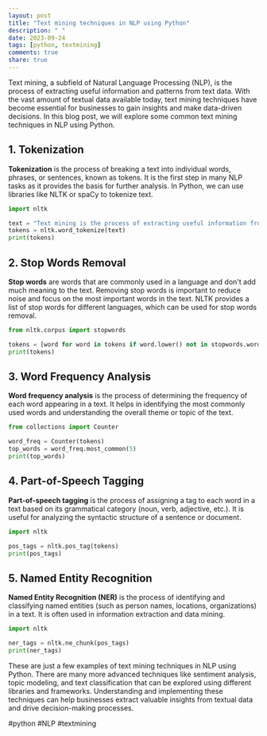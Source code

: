 ```yaml
---
layout: post
title: "Text mining techniques in NLP using Python"
description: " "
date: 2023-09-24
tags: [python, textmining]
comments: true
share: true
---
```


Text mining, a subfield of Natural Language Processing (NLP), is the process of extracting useful information and patterns from text data. With the vast amount of textual data available today, text mining techniques have become essential for businesses to gain insights and make data-driven decisions. In this blog post, we will explore some common text mining techniques in NLP using Python.

## 1. Tokenization
**Tokenization** is the process of breaking a text into individual words, phrases, or sentences, known as tokens. It is the first step in many NLP tasks as it provides the basis for further analysis. In Python, we can use libraries like NLTK or spaCy to tokenize text.

```python
import nltk

text = "Text mining is the process of extracting useful information from text data."
tokens = nltk.word_tokenize(text)
print(tokens)
```

## 2. Stop Words Removal
**Stop words** are words that are commonly used in a language and don't add much meaning to the text. Removing stop words is important to reduce noise and focus on the most important words in the text. NLTK provides a list of stop words for different languages, which can be used for stop words removal.

```python
from nltk.corpus import stopwords

tokens = [word for word in tokens if word.lower() not in stopwords.words('english')]
print(tokens)
```

## 3. Word Frequency Analysis
**Word frequency analysis** is the process of determining the frequency of each word appearing in a text. It helps in identifying the most commonly used words and understanding the overall theme or topic of the text.

```python
from collections import Counter

word_freq = Counter(tokens)
top_words = word_freq.most_common(5)
print(top_words)
```

## 4. Part-of-Speech Tagging
**Part-of-speech tagging** is the process of assigning a tag to each word in a text based on its grammatical category (noun, verb, adjective, etc.). It is useful for analyzing the syntactic structure of a sentence or document.

```python
import nltk

pos_tags = nltk.pos_tag(tokens)
print(pos_tags)
```

## 5. Named Entity Recognition
**Named Entity Recognition (NER)** is the process of identifying and classifying named entities (such as person names, locations, organizations) in a text. It is often used in information extraction and data mining.

```python
import nltk

ner_tags = nltk.ne_chunk(pos_tags)
print(ner_tags)
```

These are just a few examples of text mining techniques in NLP using Python. There are many more advanced techniques like sentiment analysis, topic modeling, and text classification that can be explored using different libraries and frameworks. Understanding and implementing these techniques can help businesses extract valuable insights from textual data and drive decision-making processes.

#python #NLP #textmining